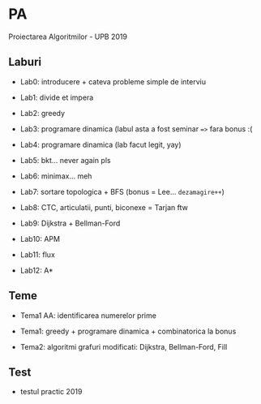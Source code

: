 # PA

Proiectarea Algoritmilor - UPB 2019

## Laburi

- Lab0: introducere + cateva probleme simple de interviu

- Lab1: divide et impera

- Lab2: greedy

- Lab3: programare dinamica (labul asta a fost seminar `=>` fara bonus :(

- Lab4: programare dinamica (lab facut legit, yay)

- Lab5: bkt... never again pls

- Lab6: minimax... meh

- Lab7: sortare topologica + BFS (bonus = Lee... `dezamagire++`)

- Lab8: CTC, articulatii, punti, biconexe = Tarjan ftw

- Lab9: Dijkstra + Bellman-Ford

- Lab10: APM

- Lab11: flux

- Lab12: A*

## Teme

- Tema1 AA: identificarea numerelor prime

- Tema1: greedy + programare dinamica + combinatorica la bonus

- Tema2: algoritmi grafuri modificati: Dijkstra, Bellman-Ford, Fill

## Test

- testul practic 2019
